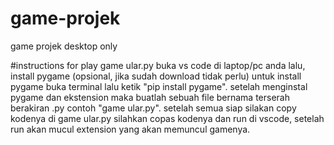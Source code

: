 # game-projek
game projek desktop only


#instructions for play game ular.py
buka vs code di laptop/pc anda lalu,
install pygame (opsional, jika sudah download tidak perlu)
untuk install pygame buka terminal lalu ketik "pip install pygame".
setelah menginstal pygame dan ekstension maka buatlah sebuah file bernama terserah berakiran .py
contoh "game ular.py".
setelah semua siap silakan copy kodenya di game ular.py
silahkan copas kodenya dan run di vscode,
setelah run akan mucul extension yang akan memuncul gamenya.
